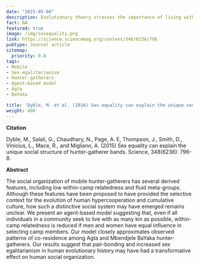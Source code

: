 ```yaml
---
date: "2015-05-04"
description: Evolutionary theory stresses the importance of living with kin, not least because they share some of our genes. Nevertheless, a large-scale assessment of contemporary hunter-gatherer societies has established a consistent pattern of unrelated individuals living together. Here we used a modelling approach to suggest that a possible answer to this conundrum is that cohabitation choices are being governed equally by men and women.
fact: NA
featured: true
image: /img/sexequality.png
link: https://science.sciencemag.org/content/348/6236/796
pubtype: Journal article
sitemap:
  priority: 0.8
tags:
- Mobile
- Sex egalitarianism
- Hunter-gatherers
- Agent-based model
- Agta
- BaYaka

title: 'Dyble, M. et al. (2016) Sex equality can explain the unique social structure of hunter-gatherer bands. Science'
weight: 400
---
```

**Citation**

Dyble, M., Salali, G., Chaudhary, N., Page, A. E, Thompson, J., Smith, D., Vinicius, L., Mace, R., and Migliano, A. (2015) Sex equality can explain the unique social structure of hunter-gatherer bands. Science, 348(6236): 796-8. 

**Abstract** 

The social organization of mobile hunter-gatherers has several derived features, including low within-camp relatedness and fluid meta-groups. Although these features have been proposed to have provided the selective context for the evolution of human hypercooperation and cumulative culture, how such a distinctive social system may have emerged remains unclear. We present an agent-based model suggesting that, even if all individuals in a community seek to live with as many kin as possible, within-camp relatedness is reduced if men and women have equal influence in selecting camp members. Our model closely approximates observed patterns of co-residence among Agta and Mbendjele BaYaka hunter-gatherers. Our results suggest that pair-bonding and increased sex egalitarianism in human evolutionary history may have had a transformative effect on human social organization.